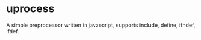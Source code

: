 uprocess
========

A simple preprocessor written in javascript, supports include, define, ifndef, ifdef.
